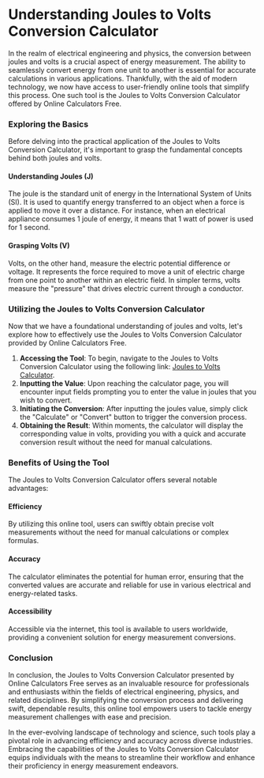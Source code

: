 Understanding Joules to Volts Conversion Calculator
===================================================

In the realm of electrical engineering and physics, the conversion between joules and volts is a crucial aspect of energy measurement. The ability to seamlessly convert energy from one unit to another is essential for accurate calculations in various applications. Thankfully, with the aid of modern technology, we now have access to user-friendly online tools that simplify this process. One such tool is the Joules to Volts Conversion Calculator offered by Online Calculators Free.

### Exploring the Basics

Before delving into the practical application of the Joules to Volts Conversion Calculator, it's important to grasp the fundamental concepts behind both joules and volts.

#### Understanding Joules (J)

The joule is the standard unit of energy in the International System of Units (SI). It is used to quantify energy transferred to an object when a force is applied to move it over a distance. For instance, when an electrical appliance consumes 1 joule of energy, it means that 1 watt of power is used for 1 second.

#### Grasping Volts (V)

Volts, on the other hand, measure the electric potential difference or voltage. It represents the force required to move a unit of electric charge from one point to another within an electric field. In simpler terms, volts measure the "pressure" that drives electric current through a conductor.

### Utilizing the Joules to Volts Conversion Calculator

Now that we have a foundational understanding of joules and volts, let's explore how to effectively use the Joules to Volts Conversion Calculator provided by Online Calculators Free.

1. **Accessing the Tool**: To begin, navigate to the Joules to Volts Conversion Calculator using the following link: [Joules to Volts Calculator](https://www.onlinecalculatorsfree.com/tools/joule-to-volt-calculator.html).
2. **Inputting the Value**: Upon reaching the calculator page, you will encounter input fields prompting you to enter the value in joules that you wish to convert.
3. **Initiating the Conversion**: After inputting the joules value, simply click the "Calculate" or "Convert" button to trigger the conversion process.
4. **Obtaining the Result**: Within moments, the calculator will display the corresponding value in volts, providing you with a quick and accurate conversion result without the need for manual calculations.

### Benefits of Using the Tool

The Joules to Volts Conversion Calculator offers several notable advantages:

#### Efficiency

By utilizing this online tool, users can swiftly obtain precise volt measurements without the need for manual calculations or complex formulas.

#### Accuracy

The calculator eliminates the potential for human error, ensuring that the converted values are accurate and reliable for use in various electrical and energy-related tasks.

#### Accessibility

Accessible via the internet, this tool is available to users worldwide, providing a convenient solution for energy measurement conversions.

### Conclusion

In conclusion, the Joules to Volts Conversion Calculator presented by Online Calculators Free serves as an invaluable resource for professionals and enthusiasts within the fields of electrical engineering, physics, and related disciplines. By simplifying the conversion process and delivering swift, dependable results, this online tool empowers users to tackle energy measurement challenges with ease and precision.

In the ever-evolving landscape of technology and science, such tools play a pivotal role in advancing efficiency and accuracy across diverse industries. Embracing the capabilities of the Joules to Volts Conversion Calculator equips individuals with the means to streamline their workflow and enhance their proficiency in energy measurement endeavors.